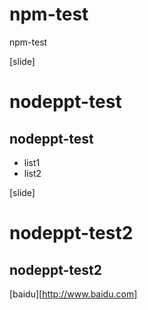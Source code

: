 # npm-test
npm-test

[slide]

# nodeppt-test
## nodeppt-test
- list1
- list2

[slide]

# nodeppt-test2
## nodeppt-test2
[baidu][http://www.baidu.com]
